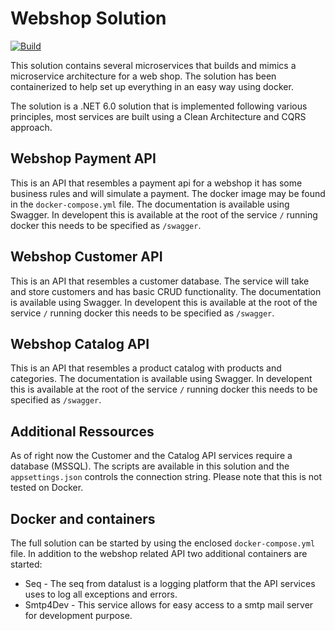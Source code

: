 # Webshop Solution
[![Build](https://github.com/BranikMacik/PSU_WebshopProductCatalog/actions/workflows/dotnet.yml/badge.svg)](https://github.com/BranikMacik/PSU_WebshopProductCatalog/actions/workflows/dotnet.yml)

This solution contains several microservices that builds and mimics a microservice architecture for a web shop. The solution has been containerized to help set up everything in an easy way using docker.

The solution is a .NET 6.0 solution that is implemented following various principles, most services are built using a Clean Architecture and CQRS approach.

## Webshop Payment API
This is an API that resembles a payment api for a webshop it has some business rules and will simulate a payment. The docker image may be found in the `docker-compose.yml` file. The documentation is available using Swagger. In developent this is available at the root of the service `/` running docker this needs to be specified as `/swagger`.

## Webshop Customer API
This is an API that resembles a customer database. The service will take and store customers and has basic CRUD functionality. The documentation is available using Swagger. In developent this is available at the root of the service `/` running docker this needs to be specified as `/swagger`.

## Webshop Catalog API
This is an API that resembles a product catalog with products and categories. The documentation is available using Swagger. In developent this is available at the root of the service `/` running docker this needs to be specified as `/swagger`.

## Additional Ressources
As of right now the Customer and the Catalog API services require a database (MSSQL). The scripts are available in this solution and the `appsettings.json` controls the connection string. Please note that this is not tested on Docker.

## Docker and containers
The full solution can be started by using the enclosed `docker-compose.yml` file. In addition to the webshop related API two additional containers are started:
* Seq - The seq from datalust is a logging platform that the API services uses to log all exceptions and errors.
* Smtp4Dev - This service allows for easy access to a smtp mail server for development purpose. 
